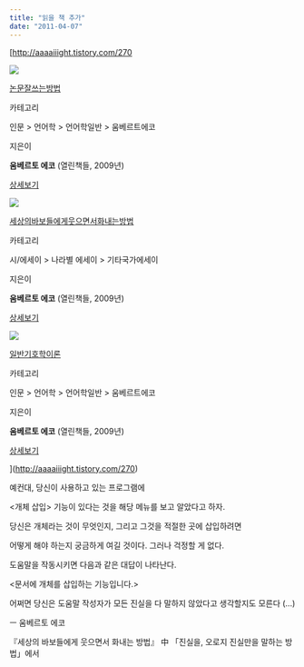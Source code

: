 ```yaml
---
title: "읽을 책 추가"
date: "2011-04-07"
---
```


[http://aaaaiiight.tistory.com/270  
  

[![](http://book.daum-img.net/R72x100/KOR9788932908786)](http://book.daum.net/detail/book.do?bookid=KOR9788932908786)

[논문잘쓰는방법](http://book.daum.net/detail/book.do?bookid=KOR9788932908786)

카테고리

인문 > 언어학 > 언어학일반 > 움베르트에코

지은이

**움베르토 에코** (열린책들, 2009년)

[상세보기](http://book.daum.net/detail/book.do?bookid=KOR9788932908786)

  

[![](http://book.daum-img.net/R72x100/KOR9788932908885)](http://book.daum.net/detail/book.do?bookid=KOR9788932908885)

[세상의바보들에게웃으면서화내는방법](http://book.daum.net/detail/book.do?bookid=KOR9788932908885)

카테고리

시/에세이 > 나라별 에세이 > 기타국가에세이

지은이

**움베르토 에코** (열린책들, 2009년)

[상세보기](http://book.daum.net/detail/book.do?bookid=KOR9788932908885)

  

[![](http://book.daum-img.net/R72x100/KOR9788932909004)](http://book.daum.net/detail/book.do?bookid=KOR9788932909004)

[일반기호학이론](http://book.daum.net/detail/book.do?bookid=KOR9788932909004)

카테고리

인문 > 언어학 > 언어학일반 > 움베르트에코

지은이

**움베르토 에코** (열린책들, 2009년)

[상세보기](http://book.daum.net/detail/book.do?bookid=KOR9788932909004)

  
  
  
](http://aaaaiiight.tistory.com/270)

예컨대, 당신이 사용하고 있는 프로그램에

<개체 삽입> 기능이 있다는 것을 해당 메뉴를 보고 알았다고 하자.

당신은 개체라는 것이 무엇인지, 그리고 그것을 적절한 곳에 삽입하려면

어떻게 해야 하는지 궁금하게 여길 것이다. 그러나 걱정할 게 없다.

도움말을 작동시키면 다음과 같은 대답이 나타난다.

  

<문서에 개체를 삽입하는 기능입니다.>

  

어쩌면 당신은 도움말 작성자가 모든 진실을 다 말하지 않았다고 생각할지도 모른다 (...)

  

ㅡ 움베르토 에코

『세상의 바보들에게 웃으면서 화내는 방법』 中 「진실을, 오로지 진실만을 말하는 방법」에서

